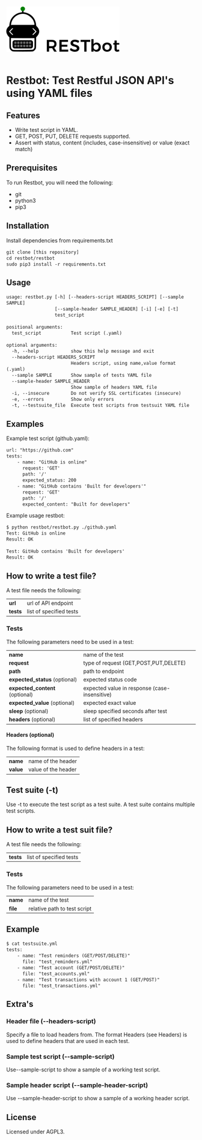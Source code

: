 <img style="max-height:120px;" src="./docs/assets/logo.png"><br><br>

# Restbot: Test Restful JSON API's using YAML files
## Features
- Write test script in YAML.
- GET, POST, PUT, DELETE requests supported.
- Assert with status, content (includes, case-insensitive) or value (exact match)

## Prerequisites
To run Restbot, you will need the following:
- git
- python3
- pip3

## Installation
Install dependencies from requirements.txt
```
git clone [this repository]
cd restbot/restbot
sudo pip3 install -r requirements.txt
```

## Usage
```
usage: restbot.py [-h] [--headers-script HEADERS_SCRIPT] [--sample SAMPLE]
                  [--sample-header SAMPLE_HEADER] [-i] [-e] [-t]
                  test_script

positional arguments:
  test_script           Test script (.yaml)

optional arguments:
  -h, --help            show this help message and exit
  --headers-script HEADERS_SCRIPT
                        Headers script, using name,value format (.yaml)
  --sample SAMPLE       Show sample of tests YAML file
  --sample-header SAMPLE_HEADER
                        Show sample of headers YAML file
  -i, --insecure        Do not verify SSL certificates (insecure)
  -e, --errors          Show only errors
  -t, --testsuite_file  Execute test scripts from testsuit YAML file
```

## Examples
Example test script (github.yaml):
```
url: "https://github.com"
tests:
    - name: "GitHub is online"
      request: 'GET'
      path: '/'
      expected_status: 200
    - name: "GitHub contains 'Built for developers'"
      request: 'GET'
      path: '/'
      expected_content: "Built for developers"
```

Example usage restbot:
```
$ python restbot/restbot.py ./github.yaml
Test: GitHub is online
Result: OK

Test: GitHub contains 'Built for developers'
Result: OK
```

## How to write a test file?
A test file needs the following:

| | |
|-|-|
| **url**   | url of API endpoint       |
| **tests** | list of specified tests   |

### Tests
The following parameters need to be used in a test:

| | |
|-|-|
| **name** | name of the test |
| **request** | type of request (GET,POST,PUT,DELETE) |
| **path** | path to endpoint |
| **expected_status** (optional) | expected status code |
| **expected_content** (optional) | expected value in response (case-insensitive) |
| **expected_value** (optional) | expected exact value |
| **sleep** (optional) | sleep specified seconds after test |
| **headers** (optional) | list of specified headers |

#### Headers (optional)
The following format is used to define headers in a test:

| | |
|-|-|
| **name** | name of the header |
| **value** | value of the header |

## Test suite (-t)
Use -t to execute the test script as a test suite. A test suite contains multiple test scripts.

## How to write a test suit file?
A test file needs the following:

| | |
|-|-|
| **tests** | list of specified tests   |

### Tests
The following parameters need to be used in a test:

| | |
|-|-|
| **name** | name of the test |
| **file** | relative path to test script |

## Example
```
$ cat testsuite.yml
tests:
    - name: "Test reminders (GET/POST/DELETE)"
      file: "test_reminders.yml"
    - name: "Test account (GET/POST/DELETE)"
      file: "test_accounts.yml"
    - name: "Test transactions with account 1 (GET/POST)"
      file: "test_transactions.yml"
```

## Extra's
### Header file (--headers-script)
Specify a file to load headers from. The format Headers (see Headers) is used to define headers that are used in each test.

### Sample test script (--sample-script)
Use--sample-script to show a sample of a working test script.

### Sample header script (--sample-header-script)
Use --sample-header-script to show a sample of a working header script.

## License
Licensed under AGPL3.
